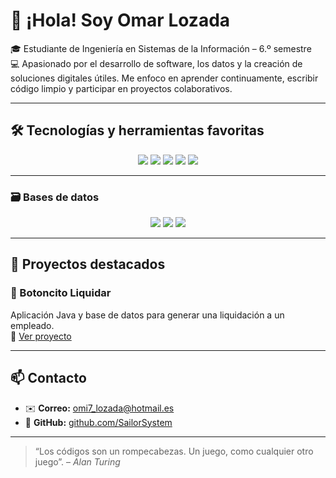 # 👋 ¡Hola! Soy Omar Lozada

🎓 Estudiante de Ingeniería en Sistemas de la Información – 6.º semestre  
💻 Apasionado por el desarrollo de software, los datos y la creación de soluciones digitales útiles. Me enfoco en aprender continuamente, escribir código limpio y participar en proyectos colaborativos.

---

## 🛠️ Tecnologías y herramientas favoritas

<p align="center">
  <img src="https://img.shields.io/badge/Java-ED8B00?style=for-the-badge&logo=java&logoColor=white"/>
  <img src="https://img.shields.io/badge/Python-3776AB?style=for-the-badge&logo=python&logoColor=white"/>
  <img src="https://img.shields.io/badge/C%23-239120?style=for-the-badge&logo=c-sharp&logoColor=white"/>
  <img src="https://img.shields.io/badge/Django-092E20?style=for-the-badge&logo=django&logoColor=white"/>
  <img src="https://img.shields.io/badge/React-20232A?style=for-the-badge&logo=react&logoColor=61DAFB"/>
</p>

---

### 🗃️ Bases de datos

<p align="center">
  <img src="https://img.shields.io/badge/PostgreSQL-316192?style=for-the-badge&logo=postgresql&logoColor=white"/>
  <img src="https://img.shields.io/badge/MySQL-00758F?style=for-the-badge&logo=mysql&logoColor=white"/>
  <img src="https://img.shields.io/badge/SQLite-003B57?style=for-the-badge&logo=sqlite&logoColor=white"/>
</p>

---

## 🚀 Proyectos destacados

### 🔹 Botoncito Liquidar
Aplicación Java y base de datos para generar una liquidación a un empleado.  
📎 [Ver proyecto](https://github.com/SailorSystem/botoncito_liquidar)

---

## 📫 Contacto

- ✉️ **Correo:** omi7_lozada@hotmail.es  
- 🐙 **GitHub:** [github.com/SailorSystem](https://github.com/SailorSystem)

---

> “Los códigos son un rompecabezas. Un juego, como cualquier otro juego”. – *Alan Turing*
